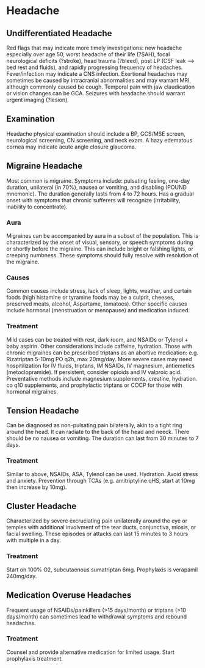 # Headache

## Undifferentiated Headache
Red flags that may indicate more timely investigations: new headache especially over age 50, worst headache of their life (?SAH), focal neurological deficits (?stroke), head trauma (?bleed), post LP (CSF leak --> bed rest and fluids), and rapidly progressing frequency of headaches. Fever/infection may indicate a CNS infection. Exertional headaches may sometimes be caused by intracranial abnormalities and may warrant MRI, although commonly caused be cough. Temporal pain with jaw claudication or vision changes can be GCA. Seizures with headache should warrant urgent imaging (?lesion).

## Examination
Headache physical examination should include a BP, GCS/MSE screen, neurological screening, CN screening, and neck exam. A hazy edematous cornea may indicate acute angle closure glaucoma.

## Migraine Headache
Most common is migraine. Symptoms include: pulsating feeling, one-day duration, unilateral (in 70%), nausea or vomiting, and disabling (POUND mnemonic).  The duration generally lasts from 4 to 72 hours. Has a gradual onset with symptoms that chronic sufferers will recognize (irritability, inability to concentrate). 
### Aura
Migraines can be accompanied by aura in a subset of the population. This is characterized by the onset of visual, sensory, or speech symptoms during or shortly before the migraine. This can include bright or falshing lights, or creeping numbness. These symptoms should fully resolve with resolution of the migraine.

### Causes
Common causes include stress, lack of sleep, lights, weather, and certain foods (high histamine or tyramine foods may be a culprit, cheeses, preserved meats, alcohol, Aspartame, tomatoes). Other specific causes include hormonal (menstruation or menopause) and medication induced.

### Treatment
Mild cases can be treated with rest, dark room, and NSAIDs or Tylenol + baby aspirin. Other considerations include caffeine, hydration. Those with chronic migraines can be prescribed triptans as an abortive medication: e.g. Rizatriptan 5-10mg PO q2h, max 20mg/day. More severe cases may need hospitilization for IV fluids, triptans, IM NSAIDs, IV magnesium, antiemetics (metoclopramide). If persistent, consider opioids and IV valproic acid. Preventative methods include magnesium supplements, creatine, hydration. co q10 supplements, and prophylactic triptans or COCP for those with hormonal migraines.

## Tension Headache
Can be diagnosed as non-pulsating pain bilaterally, akin to a tight ring around the head. It can radiate to the back of the head and neeck. There should be no nausea or vomiting. The duration can last from 30 minutes to 7 days.

### Treatment
Similar to above, NSAIDs, ASA, Tylenol can be used. Hydration. Avoid stress and anxiety. Prevention through TCAs (e.g. amitriptyline qHS, start at 10mg then increase by 10mg).

## Cluster Headache
Characterized by severe excruciating pain unilaterally around the eye or temples with additional involvment of the tear ducts, conjunctiva, miosis, or facial swelling. These episodes or attacks can last 15 minutes to 3 hours with multiple in a day. 

### Treatment
Start on 100% O2, subcutaenous sumatriptan 6mg. Prophylaxis is verapamil 240mg/day.

## Medication Overuse Headaches
Frequent usage of NSAIDs/painkillers (>15 days/month) or triptans (>10 days/month) can sometimes lead to withdrawal symptoms and rebound headaches. 

### Treatment
Counsel and provide alternative medication for limited usage. Start prophylaxis treatment.
